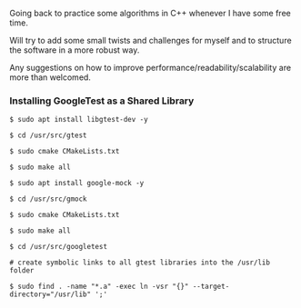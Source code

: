 Going back to practice some algorithms in C++ whenever I have some free time. 

Will try to add some small twists and challenges for myself and to structure the software in a more robust way.

Any suggestions on how to improve performance/readability/scalability are more than welcomed.

### Installing GoogleTest as a Shared Library
```
$ sudo apt install libgtest-dev -y

$ cd /usr/src/gtest

$ sudo cmake CMakeLists.txt

$ sudo make all

$ sudo apt install google-mock -y

$ cd /usr/src/gmock

$ sudo cmake CMakeLists.txt

$ sudo make all

$ cd /usr/src/googletest

# create symbolic links to all gtest libraries into the /usr/lib folder 

$ sudo find . -name "*.a" -exec ln -vsr "{}" --target-directory="/usr/lib" ';'
```